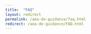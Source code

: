 ```yaml
---
title:  "FAQ"
layout: redirect
permalink: /aea-de-guidance/faq.html
redirect: /aea-de-guidance/FAQ.html
---
```

